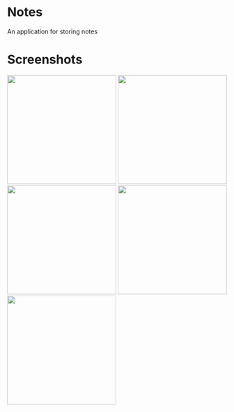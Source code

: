 # Notes
An application for storing notes

# Screenshots
<p>
<img src="https://i.pinimg.com/originals/cf/cd/ca/cfcdca2f62b8c4dcab497b0faa9b2479.jpg" height="250">
<img src="https://i.pinimg.com/originals/f2/b7/ba/f2b7bac5ceef4d2f921452b2764319a0.jpg" height="250">
<img src="https://i.pinimg.com/originals/d1/cb/47/d1cb475f2c5502eab15e31ce2cbbfac0.jpg" height="250">
<img src="https://i.pinimg.com/originals/36/c8/d4/36c8d4a1ec3e0ad5b0d4b0c4c1e6bb28.jpg" height="250">
<img src="https://i.pinimg.com/originals/ae/28/1c/ae281ccb07f03be16b79f6939cfb6ec6.jpg" height="250">
<p/>

